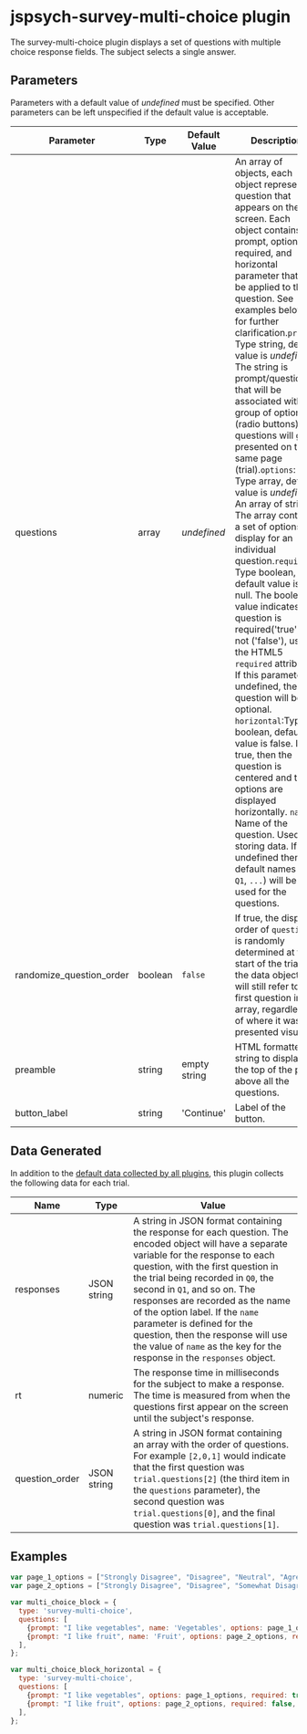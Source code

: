 # jspsych-survey-multi-choice plugin

The survey-multi-choice plugin displays a set of questions with multiple choice response fields. The subject selects a single answer.

## Parameters

Parameters with a default value of *undefined* must be specified. Other parameters can be left unspecified if the default value is acceptable.

Parameter | Type | Default Value | Description
----------|------|---------------|------------
questions | array | *undefined* | An array of objects, each object represents a question that appears on the screen. Each object contains a prompt, options, required, and horizontal parameter that will be applied to the question. See examples below for further clarification.`prompt`: Type string, default value is *undefined*. The string is prompt/question that will be associated with a group of options (radio buttons). All questions will get presented on the same page (trial).`options`: Type array, defualt value is *undefined*. An array of strings. The array contains a set of options to display for an individual question.`required`: Type boolean, default value is null. The boolean value indicates if a question is required('true') or not ('false'), using the HTML5 `required` attribute. If this parameter is undefined, the question will be optional. `horizontal`:Type boolean, default value is false. If true, then the question is centered and the options are displayed horizontally. `name`: Name of the question. Used for storing data. If left undefined then default names (`Q0`, `Q1`, `...`) will be used for the questions.
randomize_question_order | boolean | `false` | If true, the display order of `questions` is randomly determined at the start of the trial. In the data object, `Q0` will still refer to the first question in the array, regardless of where it was presented visually.
preamble | string | empty string | HTML formatted string to display at the top of the page above all the questions.
button_label | string |  'Continue' | Label of the button.

## Data Generated

In addition to the [default data collected by all plugins](overview#data-collected-by-plugins), this plugin collects the following data for each trial.

Name | Type | Value
-----|------|------
responses | JSON string | A string in JSON format containing the response for each question. The encoded object will have a separate variable for the response to each question, with the first question in the trial being recorded in `Q0`, the second in `Q1`, and so on. The responses are recorded as the name of the option label. If the `name` parameter is defined for the question, then the response will use the value of `name` as the key for the response in the `responses` object.
rt | numeric | The response time in milliseconds for the subject to make a response. The time is measured from when the questions first appear on the screen until the subject's response.
question_order | JSON string | A string in JSON format containing an array with the order of questions. For example `[2,0,1]` would indicate that the first question was `trial.questions[2]` (the third item in the `questions` parameter), the second question was `trial.questions[0]`, and the final question was `trial.questions[1]`.

## Examples

```javascript
var page_1_options = ["Strongly Disagree", "Disagree", "Neutral", "Agree", "Strongly Agree"];
var page_2_options = ["Strongly Disagree", "Disagree", "Somewhat Disagree", "Neural", "Somewhat Agree", "Agree", "Strongly Agree"];

var multi_choice_block = {
  type: 'survey-multi-choice',
  questions: [
    {prompt: "I like vegetables", name: 'Vegetables', options: page_1_options, required:true}, 
    {prompt: "I like fruit", name: 'Fruit', options: page_2_options, required: false}
  ],
};

var multi_choice_block_horizontal = {
  type: 'survey-multi-choice',
  questions: [
    {prompt: "I like vegetables", options: page_1_options, required: true, horizontal: true,}, 
    {prompt: "I like fruit", options: page_2_options, required: false, horizontal: true}
  ],
};
```
